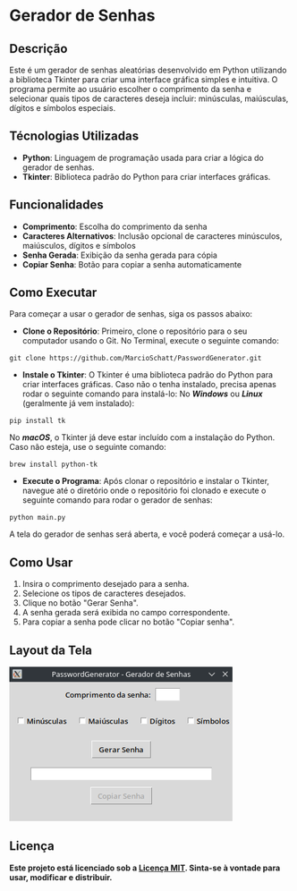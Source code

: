 # Gerador de Senhas

## Descrição

Este é um gerador de senhas aleatórias desenvolvido em Python utilizando a biblioteca Tkinter para criar uma interface gráfica simples e intuitiva. O programa permite ao usuário escolher o comprimento da senha e selecionar quais tipos de caracteres deseja incluir: minúsculas, maiúsculas, dígitos e símbolos especiais.

## Técnologias Utilizadas

- **Python**: Linguagem de programação usada para criar a lógica do gerador de senhas.
- **Tkinter**: Biblioteca padrão do Python para criar interfaces gráficas.

## Funcionalidades

- **Comprimento**: Escolha do comprimento da senha
- **Caracteres Alternativos**: Inclusão opcional de caracteres minúsculos, maiúsculos, dígitos e símbolos
- **Senha Gerada**: Exibição da senha gerada para cópia
- **Copiar Senha**: Botão para copiar a senha automaticamente

## Como Executar

Para começar a usar o gerador de senhas, siga os passos abaixo:
- **Clone o Repositório**: Primeiro, clone o repositório para o seu computador usando o Git. No Terminal, execute o seguinte comando:
```
git clone https://github.com/MarcioSchatt/PasswordGenerator.git
```
- **Instale o Tkinter**: O Tkinter é uma biblioteca padrão do Python para criar interfaces gráficas. Caso não o tenha instalado, precisa apenas rodar o seguinte comando para instalá-lo:
No ***Windows*** ou ***Linux*** (geralmente já vem instalado):
```
pip install tk
```
No ***macOS***, o Tkinter já deve estar incluído com a instalação do Python. Caso não esteja, use o seguinte comando:
```
brew install python-tk
```
- **Execute o Programa**: Após clonar o repositório e instalar o Tkinter, navegue até o diretório onde o repositório foi clonado e execute o seguinte comando para rodar o gerador de senhas:
```
python main.py
```
A tela do gerador de senhas será aberta, e você poderá começar a usá-lo.

## Como Usar

1. Insira o comprimento desejado para a senha.
2. Selecione os tipos de caracteres desejados.
3. Clique no botão "Gerar Senha".
4. A senha gerada será exibida no campo correspondente.
5. Para copiar a senha pode clicar no botão "Copiar senha".

## Layout da Tela

![Gerador de Senhas](screenshot.png)

## Licença

**Este projeto está licenciado sob a [Licença MIT](LICENSE.txt). Sinta-se à vontade para usar, modificar e distribuir.**